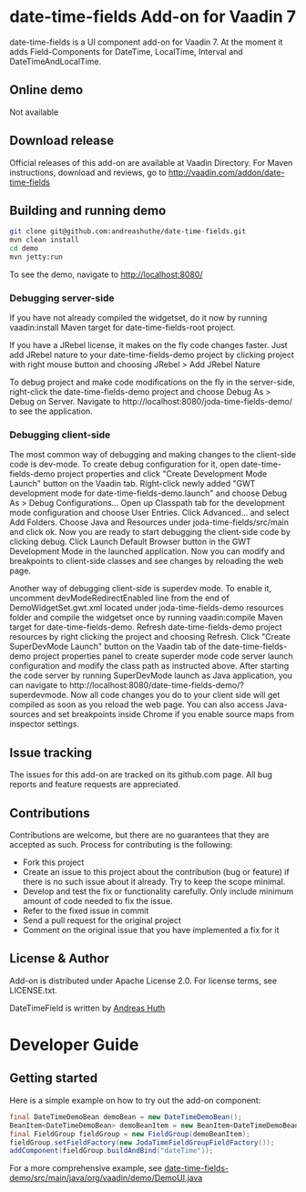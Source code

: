 # date-time-fields Add-on for Vaadin 7

date-time-fields is a UI component add-on for Vaadin 7. At the moment it adds Field-Components for DateTime, LocalTime, Interval and DateTimeAndLocalTime.

## Online demo

Not available

## Download release

Official releases of this add-on are available at Vaadin Directory. For Maven instructions, download and reviews, go to http://vaadin.com/addon/date-time-fields

## Building and running demo

```bash
git clone git@github.com:andreashuthe/date-time-fields.git
mvn clean install
cd demo
mvn jetty:run
```

To see the demo, navigate to <http://localhost:8080/>

### Debugging server-side

If you have not already compiled the widgetset, do it now by running vaadin:install Maven target for date-time-fields-root project.

If you have a JRebel license, it makes on the fly code changes faster. Just add JRebel nature to your date-time-fields-demo project by clicking project with right mouse button and choosing JRebel > Add JRebel Nature

To debug project and make code modifications on the fly in the server-side, right-click the date-time-fields-demo project and choose Debug As > Debug on Server. Navigate to http://localhost:8080/joda-time-fields-demo/ to see the application.

### Debugging client-side

The most common way of debugging and making changes to the client-side code is dev-mode. To create debug configuration for it, open date-time-fields-demo project properties and click "Create Development Mode Launch" button on the Vaadin tab. Right-click newly added "GWT development mode for date-time-fields-demo.launch" and choose Debug As > Debug Configurations... Open up Classpath tab for the development mode configuration and choose User Entries. Click Advanced... and select Add Folders. Choose Java and Resources under joda-time-fields/src/main and click ok. Now you are ready to start debugging the client-side code by clicking debug. Click Launch Default Browser button in the GWT Development Mode in the launched application. Now you can modify and breakpoints to client-side classes and see changes by reloading the web page. 

Another way of debugging client-side is superdev mode. To enable it, uncomment devModeRedirectEnabled line from the end of DemoWidgetSet.gwt.xml located under joda-time-fields-demo resources folder and compile the widgetset once by running vaadin:compile Maven target for date-time-fields-demo. Refresh date-time-fields-demo project resources by right clicking the project and choosing Refresh. Click "Create SuperDevMode Launch" button on the Vaadin tab of the date-time-fields-demo project properties panel to create superder mode code server launch configuration and modify the class path as instructed above. After starting the code server by running SuperDevMode launch as Java application, you can navigate to http://localhost:8080/date-time-fields-demo/?superdevmode. Now all code changes you do to your client side will get compiled as soon as you reload the web page. You can also access Java-sources and set breakpoints inside Chrome if you enable source maps from inspector settings. 

## Issue tracking

The issues for this add-on are tracked on its github.com page. All bug reports and feature requests are appreciated. 

## Contributions

Contributions are welcome, but there are no guarantees that they are accepted as such. Process for contributing is the following:
- Fork this project
- Create an issue to this project about the contribution (bug or feature) if there is no such issue about it already. Try to keep the scope minimal.
- Develop and test the fix or functionality carefully. Only include minimum amount of code needed to fix the issue.
- Refer to the fixed issue in commit
- Send a pull request for the original project
- Comment on the original issue that you have implemented a fix for it

## License & Author

Add-on is distributed under Apache License 2.0. For license terms, see LICENSE.txt.

DateTimeField is written by [Andreas Huth](https://github.com/andreashuthe)

# Developer Guide

## Getting started

Here is a simple example on how to try out the add-on component:

```java
final DateTimeDemoBean demoBean = new DateTimeDemoBean();
BeanItem<DateTimeDemoBean> demoBeanItem = new BeanItem<DateTimeDemoBean>(demoBean);
final FieldGroup fieldGroup = new FieldGroup(demoBeanItem);
fieldGroup.setFieldFactory(new JodaTimeFieldGroupFieldFactory());
addComponent(fieldGroup.buildAndBind("dateTime"));
```

For a more comprehensive example, see [date-time-fields-demo/src/main/java/org/vaadin/demo/DemoUI.java](../../blob/master/date-time-fields-demo/src/main/java/org/vaadin/demo/DemoUI.java)
